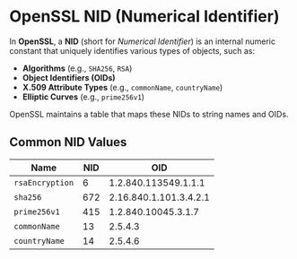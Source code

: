# OpenSSL NID (Numerical Identifier)

In **OpenSSL**, a **NID** (short for *Numerical Identifier*) is an internal numeric constant that uniquely identifies various types of objects, such as:

- **Algorithms** (e.g., `SHA256`, `RSA`)
- **Object Identifiers (OIDs)**
- **X.509 Attribute Types** (e.g., `commonName`, `countryName`)
- **Elliptic Curves** (e.g., `prime256v1`)

OpenSSL maintains a table that maps these NIDs to string names and OIDs.

## Common NID Values

| Name           | NID | OID                          |
|----------------|-----|------------------------------|
| `rsaEncryption`| 6   | 1.2.840.113549.1.1.1          |
| `sha256`       | 672 | 2.16.840.1.101.3.4.2.1        |
| `prime256v1`   | 415 | 1.2.840.10045.3.1.7           |
| `commonName`   | 13  | 2.5.4.3                       |
| `countryName`  | 14  | 2.5.4.6                       |
